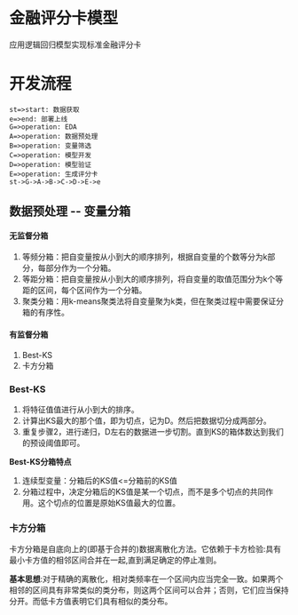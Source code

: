 # 金融评分卡模型
应用逻辑回归模型实现标准金融评分卡

# 开发流程
```flow
st=>start: 数据获取
e=>end: 部署上线
G=>operation: EDA
A=>operation: 数据预处理
B=>operation: 变量筛选
C=>operation: 模型开发
D=>operation: 模型验证
E=>operation: 生成评分卡
st->G->A->B->C->D->E->e
```

## 数据预处理 -- 变量分箱
#### 无监督分箱
1. 等频分箱：把自变量按从小到大的顺序排列，根据自变量的个数等分为k部分，每部分作为一个分箱。
2. 等距分箱：把自变量按从小到大的顺序排列，将自变量的取值范围分为k个等距的区间，每个区间作为一个分箱。
3. 聚类分箱：用k-means聚类法将自变量聚为k类，但在聚类过程中需要保证分箱的有序性。

#### 有监督分箱
1. Best-KS
2. 卡方分箱

### Best-KS
1. 将特征值值进行从小到大的排序。
2. 计算出KS最大的那个值，即为切点，记为D。然后把数据切分成两部分。
3. 重复步骤2，进行递归，D左右的数据进一步切割。直到KS的箱体数达到我们的预设阈值即可。

**Best-KS分箱特点**
1. 连续型变量：分箱后的KS值<=分箱前的KS值
2. 分箱过程中，决定分箱后的KS值是某一个切点，而不是多个切点的共同作用。这个切点的位置是原始KS值最大的位置。

### 卡方分箱
卡方分箱是自底向上的(即基于合并的)数据离散化方法。它依赖于卡方检验:具有最小卡方值的相邻区间合并在一起,直到满足确定的停止准则。

**基本思想**:对于精确的离散化，相对类频率在一个区间内应当完全一致。如果两个相邻的区间具有非常类似的类分布，则这两个区间可以合并；否则，它们应当保持分开。而低卡方值表明它们具有相似的类分布。



